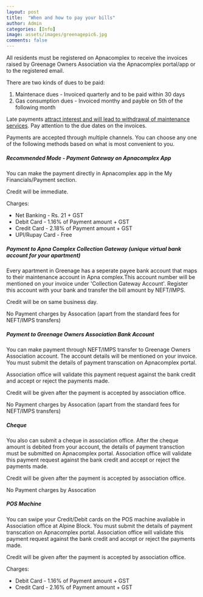 ```yaml
---
layout: post
title:  "When and how to pay your bills"
author: Admin
categories: [Info]
image: assets/images/greenagepic6.jpg
comments: false
---
```


<p> All residents must be registered on Apnacomplex to receive the invoices raised by Greenage Owners Association via the Apnacomplex portal/app or to the registered email.</p>

<p>There are two kinds of dues to be paid:</p>
<ol>
<li> Maintenace dues - Invoiced quarterly and to be paid within 30 days</li> 
<li> Gas consumption dues - Invoiced monthy and payble on 5th of the following month</li>
</ol>

<p>Late payments <a target="_blank" href="https://drive.google.com/file/d/1hOtaW-hPTwfQFSGuOPL2Kw0wNGawi366/view?usp=sharing">attract interest and will lead to withdrawal of maintenance services</a>. Pay attention to the due dates on the invoices.</p>

<p> Payments are accepted through multiple channels. You can choose any one of the following methods based on what is most convenient to you.</p>

##### Recommended Mode - Payment Gateway on Apnacomplex App

<p>You can make the payment directly in Apnacomplex app in the My Financials/Payment section.</P>

<p>Credit will be immediate.</p>

Charges:
<ul>
<li>Net Banking - Rs. 21 + GST</li>
<li>Debit Card - 1.16% of Payment amount + GST</li>
<li>Credit Card - 2.18% of Payment amount + GST</li>
<li>UPI/Rupay Card - Free</li>
</ul>

##### Payment to Apna Complex Collection Gateway (unique virtual bank account for your apartment)

<p> Every apartment in Greenage has a seperate payee bank account that maps to their maintenance account in Apna complex.This account number will be mentioned on your invoice under 'Collection Gateway Account'. Register this account with your bank and transfer the bill amount by NEFT/IMPS. </p>

<p>Credit will be on same business day.</p>

<p>No Payment charges by Assocation (apart from the standard fees for NEFT/IMPS transfers)</p>

##### Payment to Greenage Owners Association Bank Account

<p>You can make payment through NEFT/IMPS transfer to Greenage Owners Association account. The account details will be mentioned on your invoice. You must submit the details of payment transcation on Apnacomplex portal. </p>

<p> Association office will validate this payment request against the bank credit and accept or reject the payments made. </p>

<p> Credit will be given after the payment is accepted by association office.
</p>

<p>No Payment charges by Assocation (apart from the standard fees for NEFT/IMPS transfers)</p>

##### Cheque

<p>You also can submit a cheque in association office. After the cheque amount is debited from your account, the details of payment transction must be submitted on Apnacomplex portal. Association office will validate this payment request against the bank credit and accept or reject the payments made. </P>

<p>Credit will be given after the payment is accepted by association office.</p>

<p>No Payment charges by Assocation</p>

##### POS Machine

<p> You can swipe your Credit/Debit cards on the POS machine avaliable in Association office at Alpine Block. You must submit the details of payment transcation on Apnacomplex portal. Association office will validate this payment request against the bank credit and accept or reject the payments made.</P>

Credit will be given after the payment is accepted by association office. 

Charges: 
<ul>
<li>Debit Card - 1.16% of Payment amount + GST</li>
<li>Credit Card - 2.16% of Payment amount + GST</li>
</ul>
